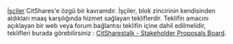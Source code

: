 [İşçiler](introduction/workers) CitShares'e özgü bir kavramdır. İşçiler, blok zincirinin kendisinden aldıkları maaş karşılığında hizmet sağlayan tekliflerdir. Teklifin amacını açıklayan bir web veya forum bağlantısı teklifin içine dahil edilmelidir, teklifleri burada görebilirsiniz :  [CitSharestalk - Stakeholder Proposals Board](https://bitsharestalk.org/index.php/board,75.0.html).
